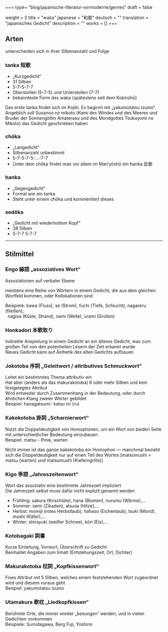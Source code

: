 +++
type= "blog/japanische-literatur-vormoderne/genres"
draft = false

weight = 2
title = "waka"
japanese = "和歌"
deutsch = ""
translation = "japanisches Gedicht"
description = ""
works = []
+++

## Arten

unterscheiden sich in ihrer Silbenanzahl und Folge

### tanka 短歌

- „Kurzgedicht“
- 31 Silben
- 5-7-5-7-7
- Oberstollen (5-7-5) und Unterstollen (7-7)
- bekannteste Form des waka (spätestens seit dem Kokinshū)

Das erste tanka findet sich im Kojiki. Es beginnt mit „yakumotatsu izumo“.  
Angeblich soll Susanoo no mikoto (<dfn title="Gottheit">Kami</dfn> des Windes und des Meeres und Bruder der Sonnengöttin Amaterasu und des Mondgottes Tsukuyomi no Mikoto) das Gedicht geschrieben haben

### chōka

- „Langedicht“
- Silbenanzahl unbestimmt
- 5-7-5-7-5-...-7-7
- Unter dem chôka findet man vor allem im Man‘yōshū ein hanka 反歌

### hanka

- „Gegengedicht“
- Formal wie ein tanka
- Steht unter einem chōka und kommentiert dieses

### sedōka

- „Gedicht mit wiederholtem Kopf“
- 38 Silben
- 5-7-7 5-7-7

---

## Stilmittel

### Engo 縁語 „assoziatives Wort“

Assoziationen auf verbaler Ebene

meistens eine Reihe von Wörtern in einem Gedicht, die aus dem gleichen Wortfeld kommen, oder Kollokationen sind

Beispiele: kawa (Fluss), se (Strom), fuchi (Tiefe, Schlucht), nagareru (fließen);  
&nbsp; nagisa (Küste, Strand), nami (Welle), urami (Grollen)

### Honkadori 本歌取り

Indirekte Anspielung in einem Gedicht an ein älteres Gedicht, was zum großen Teil von den potentiellen Lesern der Zeit erkannt wurde  
Neues Gedicht kann auf Ästhetik des alten Gedichts aufbauen

### Jokotoba 序詞 „Geleitwort / attributives Schmuckwort“

Leitet ein bestimmtes Thema attributiv ein  
Hat aber (anders als das makurakotoba) 6 oder mehr Silben und kein festgelegtes Attribut  
Wird entweder durch Zusammenhang in der Bedeutung, oder durch ähnlichen Klang zweier Wörter gebildet  
Beispiel: hanagatsumi- katsu mi (ru)

### Kakekotoba 掛詞 „Scharnierwort“

Nutzt die Doppeldeutigkeit von Homophonen, um ein Wort von beiden Seite mit unterschiedlicher Bedeutung einzubauen  
Beispiel: matsu - Pinie, warten

Nicht immer ist das ganze kakekotoba ein Homophon — manchmal bezieht sich die Doppeldeutigkeit nur auf einen Teil des Wortes
[matsumushi > matsu (warten) und matsumushi (Kieferngrille)]

### Kigo 季語 „Jahreszeitenwort“

Wort das assoziativ eine bestimmte Jahreszeit impliziert  
Die Jahreszeit selbst muss dafür nicht explizit genannt werden

- Frühling: sakura (Kirschlüte), hana (Blumen), nurumu (Wärme),...
- Sommer: semi (Zikaden), atsusa (Hitze),...
- Herbst: momiji (rotes Herbstlaub), hahaso (Eichenlaub), tsuki (Mond), mushi (Käfer),...
- Winter: shirayuki (weißer Schnee), kōri (Eis),...

### Kotobagaki 詞書

Kurze Einleitung, Vorwort, Überschrift zu Gedicht  
Beinhaltet Angaben zum Inhalt (Entstehungszeit, Ort, Dichter)

### Makurakotoba 枕詞 „Kopfkissenwort“

Fixes Attribut mit 5 Silben, welches einem feststehenden Wort zugeordnet wird und diesem voraus geht  
Beispiel: yakumotatsu izumo

### Utamakura 歌枕 „Liedkopfkissen“

Berühmte Orte, die immer wieder „besungen“ werden, und in vielen Gedichten vorkommen  
Beispiele: Sumidagawa, Berg Fuji, Yoshino
